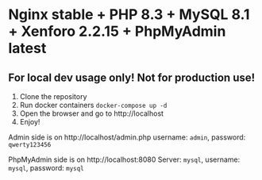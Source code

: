 # Nginx stable + PHP 8.3 + MySQL 8.1 + Xenforo 2.2.15 + PhpMyAdmin latest

## For local dev usage only! Not for production use!

1) Clone the repository
2) Run docker containers `docker-compose up -d`
3) Open the browser and go to http://localhost
4) Enjoy!

Admin side is on http://localhost/admin.php
username: `admin`, password: `qwerty123456`

PhpMyAdmin side is on http://localhost:8080
Server: `mysql`, username: `mysql`, password: `mysql`
